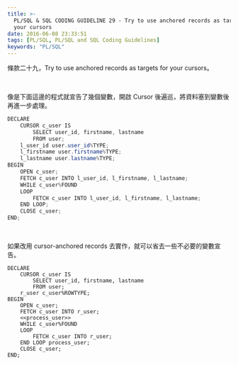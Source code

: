 ```yaml
---
title: >-
  PL/SQL & SQL CODING GUIDELINE 29 - Try to use anchored records as targets for
  your cursors
date: 2016-06-08 23:33:51
tags: [PL/SQL, PL/SQL and SQL Coding Guidelines]
keywords: "PL/SQL"
---
```


條款二十九，Try to use anchored records as targets for your cursors。   

<!-- More -->

<br/>


像是下面這邊的程式就宣告了幾個變數，開啟 Cursor 後遍巡，將資料塞到變數後再進一步處理。  

```c#
DECLARE 
    CURSOR c_user IS 
        SELECT user_id, firstname, lastname 
        FROM user; 
    l_user_id user.user_id%TYPE; 
    l_firstname user.firstname%TYPE; 
    l_lastname user.lastname%TYPE; 
BEGIN 
    OPEN c_user; 
    FETCH c_user INTO l_user_id, l_firstname, l_lastname; 
    WHILE c_user%FOUND 
    LOOP 
        FETCH c_user INTO l_user_id, l_firstname, l_lastname; 
    END LOOP; 
    CLOSE c_user; 
END;
```

<br/>


如果改用 cursor-anchored records 去實作，就可以省去一些不必要的變數宣告。  

```psql
DECLARE 
    CURSOR c_user IS 
        SELECT user_id, firstname, lastname 
        FROM user; 
    r_user c_user%ROWTYPE; 
BEGIN 
    OPEN c_user; 
    FETCH c_user INTO r_user; 
    <<process_user>> 
    WHILE c_user%FOUND 
    LOOP 
        FETCH c_user INTO r_user; 
    END LOOP process_user; 
    CLOSE c_user; 
END;
```
